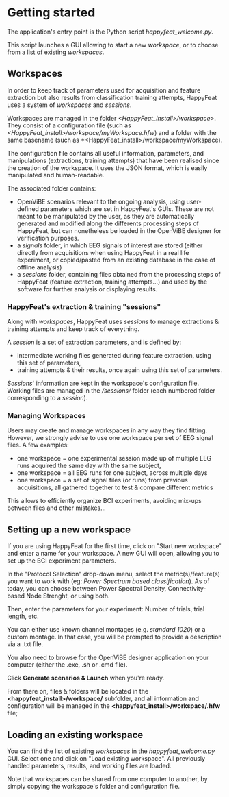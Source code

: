 # Getting started

The application's entry point is the Python script *happyfeat_welcome.py*.	

This script launches a GUI allowing to start a new *workspace*, or to choose from a list of existing *workspaces*.

## Workspaces

In order to keep track of parameters used for acquisition and feature extraction 
but also results from classification training attempts, HappyFeat uses a system of *workspaces* and *sessions*.

Workspaces are managed in the folder *<HappyFeat_install>/workspace>*. They consist of a configuration file 
(such as *<HappyFeat_install>/workspace/myWorkspace.hfw*) and a folder with the same basename (such as 
*<HappyFeat_install>/workspace/myWorkspace).

The configuration file contains all useful information, parameters, and manipulations (extractions, training attempts) that have 
been realised since the creation of the workspace. It uses the JSON format, which is easily manipulated and human-readable.

The associated folder contains:
- OpenViBE scenarios relevant to the ongoing analysis, using user-defined parameters which are set in HappyFeat's GUIs. These are 
not meant to be manipulated by the user, as they are automatically generated and modified along the differents processing steps of HappyFeat, 
but can nonetheless be loaded in the OpenViBE designer for verification purposes.
- a *signals* folder, in which EEG signals of interest are stored (either directly from acquisitions when using HappyFeat in a real life 
experiment, or copied/pasted from an existing database in the case of offline analysis)
- a *sessions* folder, containing files obtained from the processing steps of HappyFeat (feature extraction, training attempts...) and used by 
the software for further analysis or displaying results.

### HappyFeat's extraction & training "sessions"

Along with *workspaces*, HappyFeat uses *sessions* to manage extractions & training attempts and keep track of everything.

A *session* is a set of extraction parameters, and is defined by:
- intermediate working files generated during feature extraction, using this set of parameters,
- training attempts & their results, once again using this set of parameters.

*Sessions*' information are kept in the workspace's configuration file. Working files are managed in the 
*<currentWorkspace>/sessions/<number>* folder (each numbered folder corresponding to a *session*). 

### Managing Workspaces

Users may create and manage workspaces in any way they find fitting. However, we strongly advise to use one workspace 
per set of EEG signal files. A few examples:
- one workspace = one experimental session made up of multiple EEG runs acquired the same day with the same subject, 
- one workspace = all EEG runs for one subject, across multiple days
- one workspace = a set of signal files (or runs) from previous acquisitions, all gathered together to test & compare different metrics

This allows to efficiently organize BCI experiments, avoiding mix-ups between files and other mistakes...

## Setting up a new workspace

If you are using HappyFeat for the first time, click on "Start new workspace" and enter a name for your workspace. A new GUI will open, allowing you to set up the BCI experiment parameters. 

In the "Protocol Selection" drop-down menu, select the metric(s)/feature(s) you want to work with (eg: *Power Spectrum based classification*).
As of today, you can choose between Power Spectral Density, Connectivity-based Node Strenght, or using both.

Then, enter the parameters for your experiment: Number of trials, trial length, etc.

You can either use known channel montages (e.g. *standard 1020*) or a custom montage. In that case, 
you will be prompted to provide a description via a .txt file.

You also need to browse for the OpenViBE designer application on your computer (either the .exe, .sh or .cmd file).

Click **Generate scenarios & Launch** when you're ready. 
 
From there on, files & folders will be located in the **<happyfeat_install>/workspace/<myworkspacename>** subfolder, 
and all information and configuration will be managed in the **<happyfeat_install>/workspace/<myworkspacename>.hfw** file;

## Loading an existing workspace

You can find the list of existing *workspaces* in the *happyfeat_welcome.py* GUI. Select one and click on "Load existing workspace". 
All previously handled parameters, results, and working files are loaded.

Note that workspaces can be shared from one computer to another, by simply copying the workspace's folder and configuration file.